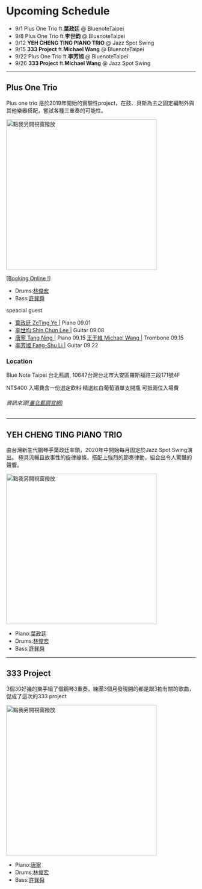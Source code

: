 # Upcoming Schedule

- 9/1  Plus One Trio ft.__葉政廷__ @ BluenoteTaipei
- 9/8  Plus One Trio ft.**李世鈞**  @ BluenoteTaipei
- 9/12 **YEH CHENG TING PIANO TRIO** @ Jazz Spot Swing
- 9/15 **333 Project** ft.**Michael Wang**  @ BluenoteTaipei
- 9/22 Plus One Trio ft.**李芳旭**  @ BluenoteTaipei
- 9/26 **333 Project** ft.**Michael Wang** @ Jazz Spot Swing 

***
## Plus One Trio

Plus one trio 是於2019年開始的實驗性project，在鼓、貝斯為主之固定編制外與其他樂器搭配，嘗試各種三重奏的可能性。



<a href="https://www.youtube.com/watch?v=DDYJr74P1RQ&feature=youtu.be&fbclid=IwAR26gIxkXTylv_TO2NEdal1lDl0ur7DBMv8CUbmw1Eu6UmKkkRsoZ-todl0
" target="_blank"><img src="https://i.imgur.com/pb5dnlm.jpg" 
alt="點我另開視窗撥放" width="400"/></a>

<a href="https://www.bluenotetaipei.com/events/tai-bei-lan-diao-zhou-er-jue-shi-xian-chang-0901-plus-one-trio-tue" target="_blank">[Booking Online !]</a>

 * Drums:<a href="https://www.facebook.com/JeffreyOnDrums/" target="_blank">林俊宏</a>
 * Bass:<a href="https://www.facebook.com/hsunshun.hsu/" target="_blank">許巽舜</a>
 
speacial guest

* <a href="https://www.facebook.com/ye.z.ting.1/" target="_blank">葉政廷 ZeTing Ye </a>| Piano 09.01 
* <a href="https://www.facebook.com/shihchun.lee.1" target="_blank">李世均 Shin Chun Lee </a>| Guitar  09.08
* <a href="https://www.facebook.com/ning.tang.522/" target="_blank">唐寧 Tang Ning </a>| Piano 09.15  <a href="https://www.facebook.com/boneofthewang" target="_blank">王于維 Michael Wang </a>| Trombone 09.15
* <a href="https://www.facebook.com/fangshu.li" target="_blank">李芳旭 Fang-Shu Li </a>| Guitar 09.22



###  Location
Blue Note Taipei 台北藍調, 10647台灣台北市大安區羅斯福路三段171號4F

NT$400 入場費含一份選定飲料 精選紅白葡萄酒單支開瓶 可抵兩位入場費

###### 資訊來源<a href="https://www.bluenotetaipei.com/events/tai-bei-lan-diao-zhou-er-jue-shi-xian-chang-0901-plus-one-trio-tue" target="_blank">[臺北藍調官網]</a>
---
## YEH CHENG TING PIANO TRIO

由台灣新生代鋼琴手葉政廷率領，2020年中開始每月固定於Jazz Spot Swing演出。
極具流暢且故事性的旋律線條，搭配上強烈的節奏律動，組合出令人驚豔的聲響。 

<a href="https://www.youtube.com/watch?v=DDYJr74P1RQ&feature=youtu.be&fbclid=IwAR26gIxkXTylv_TO2NEdal1lDl0ur7DBMv8CUbmw1Eu6UmKkkRsoZ-todl0
" target="_blank"><img src="https://i.imgur.com/J8DCvAH.jpg" 
alt="點我另開視窗撥放" width="400"/></a>

 * Piano:<a href="https://www.facebook.com/ye.z.ting.1/" target="_blank">葉政廷</a>
 * Drums:<a href="https://www.facebook.com/JeffreyOnDrums/" target="_blank">林俊宏</a>
 * Bass:<a href="https://www.facebook.com/hsunshun.hsu/" target="_blank">許巽舜</a>

---
## 333 Project

3個30好幾的樂手組了個鋼琴3重奏，練團3個月發現開的都是跟3拍有關的歌曲，促成了這次的333 project

<a href="https://www.youtube.com/watch?v=JWzd4j8RZKI&feature=youtu.be&fbclid=IwAR3-YPr1iQ1kr-m5E1zxYK04qiFld4Rz2EoFEO3shDLWmnseSJefejcnsFA
" target="_blank"><img src="https://imgur.com/MhqT5gK.jpg" 
alt="點我另開視窗撥放" width="400"/></a>

 * Piano:<a href="https://www.facebook.com/ning.tang.522/" target="_blank">唐寧</a>
 * Drums:<a href="https://www.facebook.com/JeffreyOnDrums/" target="_blank">林俊宏</a>
 * Bass:<a href="https://www.facebook.com/hsunshun.hsu/" target="_blank">許巽舜</a>

